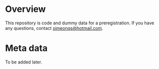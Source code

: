 # Overview

This repository is code and dummy data for a preregistration. If you have any questions, contact <simeonqs@hotmail.com>.

# Meta data

To be added later. 
